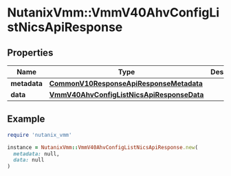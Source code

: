 # NutanixVmm::VmmV40AhvConfigListNicsApiResponse

## Properties

| Name | Type | Description | Notes |
| ---- | ---- | ----------- | ----- |
| **metadata** | [**CommonV10ResponseApiResponseMetadata**](CommonV10ResponseApiResponseMetadata.md) |  | [optional] |
| **data** | [**VmmV40AhvConfigListNicsApiResponseData**](VmmV40AhvConfigListNicsApiResponseData.md) |  | [optional] |

## Example

```ruby
require 'nutanix_vmm'

instance = NutanixVmm::VmmV40AhvConfigListNicsApiResponse.new(
  metadata: null,
  data: null
)
```

